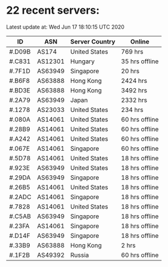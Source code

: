 # 22 recent servers:

Latest update at: Wed Jun 17 18:10:15 UTC 2020

| ID | ASN | Server Country | Online |
| -- | --- | -------------- | ------ |
| #.D09B | AS174 | United States | 769 hrs |
| #.C831 | AS12301 | Hungary | 35 hrs offline |
| #.7F1D | AS63949 | Singapore | 20 hrs |
| #.B6F8 | AS63888 | Hong Kong | 2424 hrs |
| #.BD3E | AS63888 | Hong Kong | 3492 hrs |
| #.2A79 | AS63949 | Japan | 2332 hrs |
| #.1278 | AS23033 | United States | 234 hrs |
| #.080A | AS14061 | United States | 60 hrs offline |
| #.28B9 | AS14061 | United States | 60 hrs offline |
| #.A242 | AS14061 | United States | 60 hrs offline |
| #.067E | AS14061 | Singapore | 60 hrs offline |
| #.5D78 | AS14061 | United States | 18 hrs offline |
| #.923E | AS63949 | United States | 18 hrs offline |
| #.29DA | AS63949 | Singapore | 18 hrs offline |
| #.26B5 | AS14061 | United States | 18 hrs offline |
| #.2ADC | AS14061 | Singapore | 18 hrs offline |
| #.7828 | AS14061 | United States | 18 hrs offline |
| #.C5AB | AS63949 | Singapore | 18 hrs offline |
| #.23FA | AS14061 | Singapore | 18 hrs offline |
| #.D14F | AS63949 | Singapore | 18 hrs offline |
| #.33B9 | AS63888 | Hong Kong | 2 hrs |
| #.1F2B | AS49392 | Russia | 60 hrs offline |

